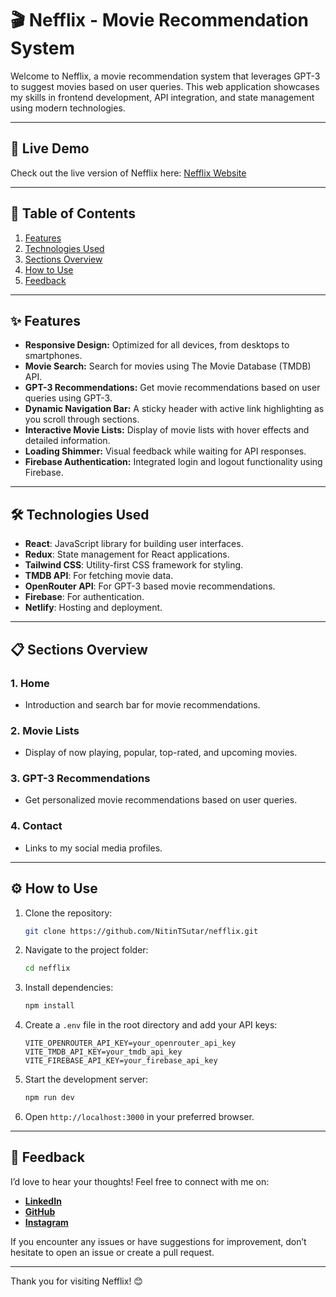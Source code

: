 # 🎬 Nefflix - Movie Recommendation System

Welcome to Nefflix, a movie recommendation system that leverages GPT-3 to suggest movies based on user queries. This web application showcases my skills in frontend development, API integration, and state management using modern technologies.

---

## 🌟 Live Demo

Check out the live version of Nefflix here: [Nefflix Website](https://nefflix.netlify.app/)

---

## 📖 Table of Contents

1. [Features](#features)
2. [Technologies Used](#technologies-used)
3. [Sections Overview](#sections-overview)
4. [How to Use](#how-to-use)
5. [Feedback](#feedback)

---

## ✨ Features

-   **Responsive Design:** Optimized for all devices, from desktops to smartphones.
-   **Movie Search:** Search for movies using The Movie Database (TMDB) API.
-   **GPT-3 Recommendations:** Get movie recommendations based on user queries using GPT-3.
-   **Dynamic Navigation Bar:** A sticky header with active link highlighting as you scroll through sections.
-   **Interactive Movie Lists:** Display of movie lists with hover effects and detailed information.
-   **Loading Shimmer:** Visual feedback while waiting for API responses.
-   **Firebase Authentication:** Integrated login and logout functionality using Firebase.

---

## 🛠️ Technologies Used

-   **React**: JavaScript library for building user interfaces.
-   **Redux**: State management for React applications.
-   **Tailwind CSS**: Utility-first CSS framework for styling.
-   **TMDB API**: For fetching movie data.
-   **OpenRouter API**: For GPT-3 based movie recommendations.
-   **Firebase**: For authentication.
-   **Netlify**: Hosting and deployment.

---

## 📋 Sections Overview

### 1. **Home**

-   Introduction and search bar for movie recommendations.

### 2. **Movie Lists**

-   Display of now playing, popular, top-rated, and upcoming movies.

### 3. **GPT-3 Recommendations**

-   Get personalized movie recommendations based on user queries.

### 4. **Contact**

-   Links to my social media profiles.

---

## ⚙️ How to Use

1. Clone the repository:
    ```bash
    git clone https://github.com/NitinTSutar/nefflix.git
    ```
2. Navigate to the project folder:
    ```bash
    cd nefflix
    ```
3. Install dependencies:
    ```bash
    npm install
    ```
4. Create a `.env` file in the root directory and add your API keys:
    ```plaintext
    VITE_OPENROUTER_API_KEY=your_openrouter_api_key
    VITE_TMDB_API_KEY=your_tmdb_api_key
    VITE_FIREBASE_API_KEY=your_firebase_api_key
    ```
5. Start the development server:
    ```bash
    npm run dev
    ```
6. Open `http://localhost:3000` in your preferred browser.

---

## 💬 Feedback

I’d love to hear your thoughts! Feel free to connect with me on:

- **[LinkedIn](https://www.linkedin.com/in/nitin-sutar-859a5b23a/)**
- **[GitHub](https://github.com/NitinTSutar)**
- **[Instagram](https://www.instagram.com/__.nitin_sutar__/)**

If you encounter any issues or have suggestions for improvement, don’t hesitate to open an issue or create a pull request.

---

Thank you for visiting Nefflix! 😊
